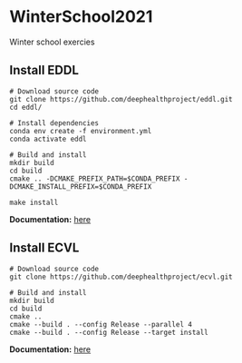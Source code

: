 # WinterSchool2021

Winter school exercies


## Install EDDL

```
# Download source code
git clone https://github.com/deephealthproject/eddl.git
cd eddl/

# Install dependencies
conda env create -f environment.yml
conda activate eddl

# Build and install
mkdir build
cd build
cmake .. -DCMAKE_PREFIX_PATH=$CONDA_PREFIX -DCMAKE_INSTALL_PREFIX=$CONDA_PREFIX

make install
```

**Documentation:** [here](https://deephealthproject.github.io/eddl/intro/installation.html)


## Install ECVL

```
# Download source code
git clone https://github.com/deephealthproject/ecvl.git

# Build and install
mkdir build
cd build
cmake ..
cmake --build . --config Release --parallel 4
cmake --build . --config Release --target install
```

**Documentation:** [here](https://deephealthproject.github.io/ecvl/)
